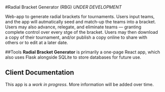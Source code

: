 #Radial Bracket Generator (RBG)
_UNDER DEVELOPMENT_

Web-app to generate radial brackets for tournaments. Users input teams, and the app will autmatically seed and match-up the teams into a bracket. 
Users may also advance, relegate, and eliminate teams &mdash; granting complete control over every stge of the bracket.
Users may then download a copy of their tournament, and/or publish a copy online to share with others or to edit at a later date.

##Tools
**Radial Bracket Generator** is primarily a one-page React app, which also uses Flask alongside SQLite to store databases for future use.

## Client Documentation
This app is a _work in progress_. More information will be added over time.